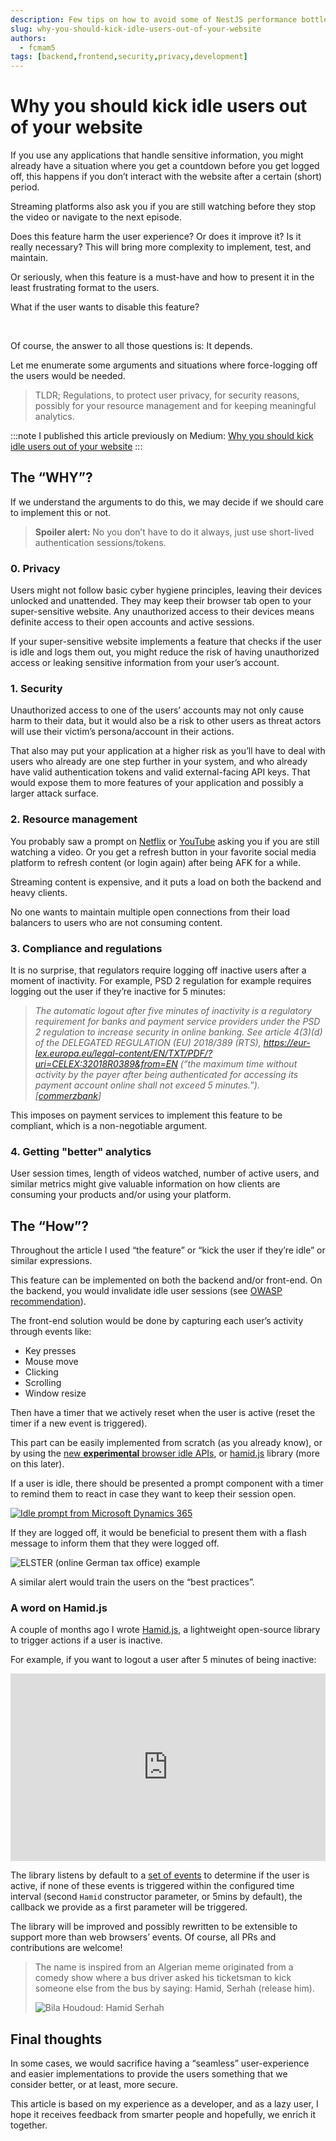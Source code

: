 ```yaml
---
description: Few tips on how to avoid some of NestJS performance bottlenecks
slug: why-you-should-kick-idle-users-out-of-your-website
authors:
  - fcmam5
tags: [backend,frontend,security,privacy,development]
---
```


# Why you should kick idle users out of your website

If you use any applications that handle sensitive information, you might already have a situation where you get a countdown before you get logged off, this happens if you don’t interact with the website after a certain (short) period.

Streaming platforms also ask you if you are still watching before they stop the video or navigate to the next episode.

<!-- truncate -->

Does this feature harm the user experience? Or does it improve it?
Is it really necessary? This will bring more complexity to implement, test, and maintain.

Or seriously, when this feature is a must-have and how to present it in the least frustrating format to the users.

What if the user wants to disable this feature?

<br/>

Of course, the answer to all those questions is: It depends.

Let me enumerate some arguments and situations where force-logging off the users would be needed.

> TLDR; Regulations, to protect user privacy, for security reasons, possibly for your resource management and for keeping meaningful analytics.


:::note
I published this article previously on Medium: [Why you should kick idle users out of your website](https://medium.com/@Fcmam5/why-you-should-kick-idle-users-out-of-your-website)
:::

## The “WHY”?

If we understand the arguments to do this, we may decide if we should care to implement this or not.

> **Spoiler alert:** No you don’t have to do it always, just use short-lived authentication sessions/tokens.

### 0. Privacy

Users might not follow basic cyber hygiene principles, leaving their devices unlocked and unattended. They may keep their browser tab open to your super-sensitive website. Any unauthorized access to their devices means definite access to their open accounts and active sessions.

If your super-sensitive website implements a feature that checks if the user is idle and logs them out, you might reduce the risk of having unauthorized access or leaking sensitive information from your user’s account.

### 1. Security

Unauthorized access to one of the users’ accounts may not only cause harm to their data, but it would also be a risk to other users as threat actors will use their victim’s persona/account in their actions.

That also may put your application at a higher risk as you’ll have to deal with users who already are one step further in your system, and who already have valid authentication tokens and valid external-facing API keys. That would expose them to more features of your application and possibly a larger attack surface.

### 2. Resource management

You probably saw a prompt on [Netflix](https://help.netflix.com/en/node/114059) or [YouTube](https://support.google.com/youtube/answer/12819304?hl=en) asking you if you are still watching a video. Or you get a refresh button in your favorite social media platform to refresh content (or login again) after being AFK for a while.

Streaming content is expensive, and it puts a load on both the backend and heavy clients.

No one wants to maintain multiple open connections from their load balancers to users who are not consuming content.

### 3. Compliance and regulations

It is no surprise, that regulators require logging off inactive users after a moment of inactivity. For example, PSD 2 regulation for example requires logging out the user if they’re inactive for 5 minutes:

> *The automatic logout after five minutes of inactivity is a regulatory requirement for banks and payment service providers under the PSD 2 regulation to increase security in online banking. See article 4(3)(d) of the DELEGATED REGULATION (EU) 2018/389 (RTS), https://eur-lex.europa.eu/legal-content/EN/TXT/PDF/?uri=CELEX:32018R0389&from=EN (“the maximum time without activity by the payer after being authenticated for accessing its payment account online shall not exceed 5 minutes.”). [[commerzbank](https://cbportal.commerzbank.com/portal/en/fi/de/system-1/zahlungsdiensterichtlinie_2.html)]*


This imposes on payment services to implement this feature to be compliant, which is a non-negotiable argument.

### 4. Getting "better" analytics

User session times, length of videos watched, number of active users, and similar metrics might give valuable information on how clients are consuming your products and/or using your platform.

## The “How”?

Throughout the article I used “the feature” or “kick the user if they’re idle” or similar expressions.

This feature can be implemented on both the backend and/or front-end. On the backend, you would invalidate idle user sessions (see [OWASP recommendation](https://cheatsheetseries.owasp.org/cheatsheets/Session_Management_Cheat_Sheet.html#idle-timeout)).

The front-end solution would be done by capturing each user’s activity through events like:

- Key presses
- Mouse move
- Clicking
- Scrolling
- Window resize

Then have a timer that we actively reset when the user is active (reset the timer if a new event is triggered).

This part can be easily implemented from scratch (as you already know), or by using the [new **experimental** browser idle APIs](https://developer.mozilla.org/en-US/docs/Web/API/Idle_Detection_API), or [hamid.js](https://www.npmjs.com/package/hamid.js) library (more on this later).

If a user is idle, there should be presented a prompt component with a timer to remind them to react in case they want to keep their session open.

[![Idle prompt from Microsoft Dynamics 365](ms-idle-prompt.png)](https://learn.microsoft.com/en-us/business-applications-release-notes/april19/dynamics365-finance-operations/alert-user-before-session-ends)

If they are logged off, it would be beneficial to present them with a flash message to inform them that they were logged off.

![ELSTER (online German tax office) example](elster.png)

A similar alert would train the users on the “best practices”.

### A word on Hamid.js

A couple of months ago I wrote [Hamid.js](https://github.com/Fcmam5/hamid.js), a lightweight open-source library to trigger actions if a user is inactive.

For example, if you want to logout a user after 5 minutes of being inactive:

<iframe height="300" width="100%" scrolling="no" title="Hamid.js" src="https://codepen.io/Fcmam5/embed/mdodKVN?default-tab=js" frameborder="no" loading="lazy" allowtransparency="true" allowfullscreen="true">
  See the Pen <a href="https://codepen.io/Fcmam5/pen/mdodKVN">
  Hamid.js</a> by Fortas Abdeldjalil (<a href="https://codepen.io/Fcmam5">@Fcmam5</a>)
  on <a href="https://codepen.io">CodePen</a>.
</iframe>

The library listens by default to a [set of events](https://github.com/Fcmam5/hamid.js/blob/127b7b5d7f66aa2ffa922695589737ff8b7b0904/src/lib.ts#L35) to determine if the user is active, if none of these events is triggered within the configured time interval (second `Hamid` constructor parameter, or 5mins by default), the callback we provide as a first parameter will be triggered.

The library will be improved and possibly rewritten to be extensible to support more than web browsers’ events. Of course, all PRs and contributions are welcome!

> The name is inspired from an Algerian meme originated from a comedy show where a bus driver asked his ticketsman to kick someone else from the bus by saying: Hamid, Serhah (release him).
>
> ![Bila Houdoud: Hamid Serhah](hamid-ser7ah.gif)

## Final thoughts

In some cases, we would sacrifice having a “seamless” user-experience and easier implementations to provide the users something that we consider better, or at least, more secure.

This article is based on my experience as a developer, and as a lazy user, I hope it receives feedback from smarter people and hopefully, we enrich it together.

